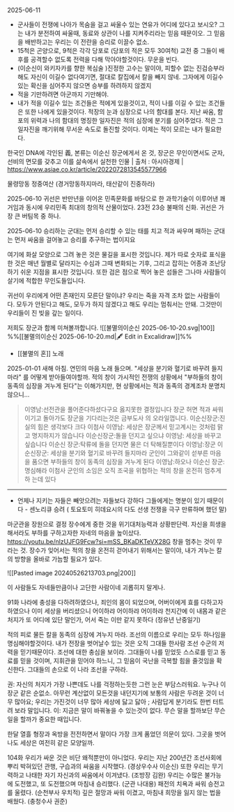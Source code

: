 
2025-06-11
- 군사들이 전쟁에 나아가 목숨을 걸고 싸울수 있는 연유가 어디에 있다고 보시오? 그는 내가 분전하여 싸울때, 동료와 상관이 나를 지켜주리라는 믿음 때문이오. 그 믿음을 배반하고는 우리는 이 전란을 승리로 이끌수 없소.
- 15척은 곤양으로, 9척은 각각 당포로 (당포의 적은 모두 30여척) 교전 중 그들이 배후를 공격할수 없도록 전력을 다해 막아야할것이다. 무운을 빈다.
- (이순신이 와키자카를 향한 복심술 )진정한 고수는 말이야, 피할수 없는 진검승부라해도 자신이 이길수 없다여기면, 절대로 칼집에서 칼을 빼지 않네. 그자에게 이길수 있는 확신을 심어주지 않으면 승부를 하려하지 않겠지
- 적을 기만하려면 아군까지 기만해야.
- 내가 적을 이길수 있는 조건들은 적에게 있을것이고, 적이 나를 이길 수 있는 조건들은 또한 나에게 있을것이다. 적장의 눈과 심장으로 나의 함대를 본다. 지난 싸움, 함포의 위력과 나의 함대의 명징한 일자진은 적의 심장에 분기를 심어주었다. 적은 그 일자진을 깨기위해 무서운 속도로 돌진할 것이다. 이제는 적이 모르는 내가 필요한다. 

한국인 DNA에 각인된 義, 본류는 이순신 장군에게서 온 것,  장군은 무인이면서도 군자, 선비의 면모를 갖추고 이를 삶속에서 실천한 인물
 | 출처 : 아시아경제 | https://www.asiae.co.kr/article/2022072813545577966
 
 
 
물령망동 정중여산 (경거망동하지마라, 태산같이 진중하라)

2025-06-10
귀선은 반만년을 이어온 민족문화를 바탕으로 한 과학기술이 이루어낸 쾌거임과 동시에 우리민족 최대의 창의적 산물이었다. 23전 23승 불패의 신화. 귀선은 가장 큰 버팀목 중 하나. 

2025-06-10
승리하는 군대는 먼저 승리할 수 있는 태를 치고 적과 싸우며 패하는 군대는 먼저 싸움을 걸어놓고 승리를 추구하는 법이지요

여기에 화살 모양으로 그려 놓은 것은 물길을 표시한 것입니다. 제가 따로 숫자로 표식을 한 것은 매년 월별로 달라지는 수심과 그때 변화되는 기후, 그리고 잡히는 어종과 조난당하기 쉬운 지점을 표시한 것입니다. 또한 검은 점으로 찍어 놓은 섬들은 그나마 사람들이 살기에 적합한 무인도들입니다.

귀선이 우리에게 어떤 존재인지 모른단 말이냐? 우리는 죽을 자격 조차 없는 사람들이다. 모두가 안된다고 해도, 모두가 하지 않겠다고 해도 우리는 멈춰서는 안돼. 그것만이 우리들이 진 빚을 갚는 일이다. 

저희도 장군과 함께 미쳐볼까합니다. 
![[불멸의이순신 2025-06-10-20.svg|100]]
%%[[불멸의이순신 2025-06-10-20.md|🖋 Edit in Excalidraw]]%%
- [[불멸의 혼]] 노래

2025-01-01
새해 아침. 연민의 마음 노래 들으며. "세상을 분기와 혈기로 바꾸려 들지마라" 를 어떻게 받아들여야할까. 적의 창이 가시적인 전쟁의 상황에서 "부하들의 창이 동족의 심장을 겨누게 된다"는 이해가지만, 현 상황에서는 적과 동족의 경계조차 분명치 않으니...

> 이영남:선전관을 풀어준다하셨다구요 옳지못한 결정입니다 장군 허면 적과 싸워 이기고 돌아가도 장군을 기다리는것은 금부도사 의 오라일껍니다.
이순신장군:진실의 힘은 생각보다 크다 이첨사
이영남: 세상은 장군께서 믿고계시는 것처럼 맑고 명지하지가 않습니다
이순신장군:돌을 던지고 싶으냐
이영남: 세상을 바꾸고 싶습니다
이순신 장군:탁류에 돌을 던지면 물은 더 탁해질뿐이다
이영남:장군
이순신장군: 세상을 분기와 혈기로 바꾸려 들지마라
군인이 그와같이 섣부른 마음을 품으면 부하들의 창이 동족의 심장을 겨누게 된다
이영남:하오나
이순신 장군:명심해라 이첨사 군인의 소임은 오직 조국을 위협하는 적의 창을 온전히 멈추게 하 는데 있다

---

- 언제나 지키는 자들은 빼앗으려는 자들보다 강하다 그들에게는 명분이 있기 때문이다 - 센노리큐 승려 ( 토요토미 히데요시의 다도 선생  전쟁을 극구 만류하며 했던 말)

마군관을 장원으로 결정
장수에게 중한 것을 위기대처능력과 상황판단력. 자신을 희생을 해서라도 부하를 구하고자한 자네의 마음을 높이샀다.
https://youtu.be/nlzUJFG9Fcw?si=mSS_BKaDKTeVX28G
창을 멈추는 것이 무라는 것. 장수가 잊어서는 적의 창을 온전히 걷어내기 위해서는 말이야, 내가 겨누는 칼의 방향을 올바로 가늠할 필요가 있다.


![[Pasted image 20240526213703.png|200]]


이 사람들도 자네들만큼이나 고단한 사람이네 괴롭히지 말게나.

91화
나라에 충성을 다하려하였으나, 죄인의 몸이 되었으며, 어버이에게 효를 다하고자 하였으나 이미 세상을 버리셨으니 어이하랴 어이하랴 어이하랴
천지간에 이 내몸과 같은 처지가 또 어디에 있단 말인가, 어서 죽는 이만 같지 못하다 (정유년 난중일기)


적의 피로 물든 칼을 동족의 심장에 겨누지 마라. 조선의 이름으로 우리는 모두 하나임을 명심해야할것이다. 내가 전장을 벗어날수 있는 것은 오직 그대들 한사람 조선 수군의 저력을 믿기때문이다. 조선에 대한 충심을 보이라. 그대들이 나를 믿었듯 스스로를 믿고 동료를 믿을 것이며, 지휘관을 믿어야 하느니, 그 믿음이 국난을 극복할 힘을 줄것임을 확신한다. 그대들의 손으로 이 나라 조선을 구하라.

권: 자신의 처지가 가장 나쁜데도 나를 걱정하는듯한 그런 눈은 부담스러워요. 누구나 이장군 같은 순없소. 아무런 계산없이 모든것을 내던지기에 보통의 사람은 두려운 것이 너무 많아요; 우리는 가진것이 너무 많아 세상에 닳고 닳아 ; 사람답게 분기라도 한번 터트려 보라 말입니다. 
이: 지금은 말이 바꿔놓을 수 있는것이 없다. 무슨 말을 할까보단 무슨 일을 할까가 중요한 때입니다.

한달 열흘 형장과 옥방을 전전하면서 말이다 가장 크게 품었던 의문이 있다. 그곳을 벗어나도 세상은 여전히 같은 모양일까. 


104화 
우리가 싸운 것은 비단 왜적뿐만이 아니었다.
우리는 지난 200년간 조선사회에 뿌리 박혀있던 관행, 구습과의 싸움을 시작했다. (경상우수사 이순신)
또한 우리는 무기력하고 나태한 자기 자신과의 싸움에서 이겨냈다. (조방장 김완)
우리는 수많은 불가능에 도전했고, 또 도전했으며 마침내 승리했다. (군관 나대용)
패전의 치욕과 싸워 승전고를 울렸다. (순천부사 우치적)
깊은 절망과 싸워 이겼고, 마침내 희망을 잃지 않는 법을 배웠다. (충청수사 권준)
